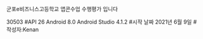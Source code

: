 군포e비즈니스고등학교 앱콘수업 수행평가 입니다

30503
#API 26 Android 8.0 Android Studio 4.1.2
#시작 날짜 2021년 6월 9일 
#작성자:Kenan

